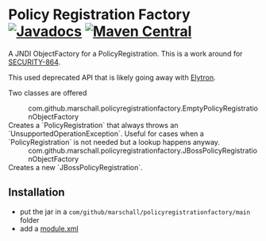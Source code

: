Policy Registration Factory [![Javadocs](http://www.javadoc.io/badge/com.github.marschall/policy-registration-factory.svg)](http://www.javadoc.io/doc/com.github.marschall/policy-registration-factory) [![Maven Central](https://maven-badges.herokuapp.com/maven-central/com.github.marschall/policy-registration-factory/badge.svg)](https://maven-badges.herokuapp.com/maven-central/com.github.marschall/policy-registration-factory)
===========================

A JNDI ObjectFactory for a PolicyRegistration. This is a work around for [SECURITY-864](https://issues.jboss.org/browse/SECURITY-864).

This used deprecated API that is likely going away with [Elytron](https://docs.jboss.org/author/display/WFLY/WildFly+Elytron+Security).

Two classes are offered

<dl>
  <dd>com.github.marschall.policyregistrationfactory.EmptyPolicyRegistrationObjectFactory</dd>
  <dt>Creates a `PolicyRegistration` that always throws an `UnsupportedOperationException`. Useful for cases when a `PolicyRegistration` is not needed but a lookup happens anyway.</dt>
  <dd>com.github.marschall.policyregistrationfactory.JBossPolicyRegistrationObjectFactory</dd>
  <dt>Creates a new `JBossPolicyRegistration`.</dt>
</dl>


Installation
------------

 * put the jar in a `com/github/marschall/policyregistrationfactory/main` folder
 * add a [module.xml](https://github.com/marschall/policy-registration-factory/blob/master/src/main/resources/module.xml)
